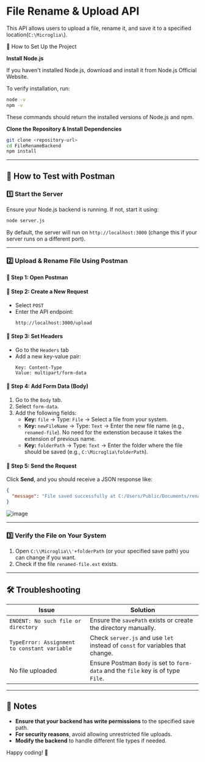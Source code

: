 # File Rename & Upload API

This API allows users to upload a file, rename it, and save it to a specified location(`C:\Microglia\`).


🚀 How to Set Up the Project

**Install Node.js**

If you haven't installed Node.js, download and install it from Node.js Official Website.

To verify installation, run:
```sh
node -v
npm -v
```
These commands should return the installed versions of Node.js and npm.

**Clone the Repository & Install Dependencies**
```sh
git clone <repository-url>
cd FileRenameBackend
npm install
```
---

## 🚀 How to Test with Postman

### 1️⃣ **Start the Server**
Ensure your Node.js backend is running. If not, start it using:
```sh
node server.js
```

By default, the server will run on `http://localhost:3000` (change this if your server runs on a different port).

---

### 2️⃣ **Upload & Rename File Using Postman**

#### **📌 Step 1: Open Postman**

#### **📌 Step 2: Create a New Request**
- Select `POST`
- Enter the API endpoint:  
  ```
  http://localhost:3000/upload
  ```

#### **📌 Step 3: Set Headers**
- Go to the `Headers` tab
- Add a new key-value pair:
  ```plaintext
  Key: Content-Type
  Value: multipart/form-data
  ```

#### **📌 Step 4: Add Form Data (Body)**
1. Go to the `Body` tab.
2. Select `form-data`.
3. Add the following fields:
   - **Key:** `file` → Type: `File` → Select a file from your system.
   - **Key:** `newFileName` → Type: `Text` → Enter the new file name (e.g., `renamed-file`). No need for the extenstion because it takes the extension of previous name.
   - **Key:** `folderPath` → Type: `Text` → Enter the folder where the file should be saved (e.g., `C:\Microglia\folderPath`).

#### **📌 Step 5: Send the Request**
Click **Send**, and you should receive a JSON response like:
```json
{
  "message": "File saved successfully at C:/Users/Public/Documents/renamed-file.jpg",
}
```
![image](https://github.com/user-attachments/assets/06eeecc5-ffaf-4d20-b3a0-331bf9928e9e)

---

### 3️⃣ **Verify the File on Your System**
1. Open `C:\\Microglia\\'+folderPath` (or your specified save path) you can change if you want.
2. Check if the file `renamed-file.ext` exists.

---

## 🛠 Troubleshooting

| Issue | Solution |
|--------|------------|
| `ENOENT: No such file or directory` | Ensure the `savePath` exists or create the directory manually. |
| `TypeError: Assignment to constant variable` | Check `server.js` and use `let` instead of `const` for variables that change. |
| No file uploaded | Ensure Postman `Body` is set to `form-data` and the `file` key is of type `File`. |

---

## 🎯 Notes
- **Ensure that your backend has write permissions** to the specified save path.
- **For security reasons**, avoid allowing unrestricted file uploads.
- **Modify the backend** to handle different file types if needed.

Happy coding! 🚀

